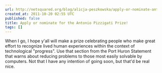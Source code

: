 ```yaml
---
url: http://netsquared.org/blog/alicja-peszkowska/apply-or-nominate-antonio-pizzigati-priz
created_at: 2011-10-20 02:55 UTC
published: false
title: Apply or nominate for the Antonio Pizzigati Prize!
tags: []
---
```


When I go, I hope y'all will make a prize celebrating people who make great effort to recognize lived human experiences within the context of technological "progress". Use that section from the Port Huron Statement that warns about reducing problems to those most easily solvable by computers. Not that I have any intention of going soon, but that'd be real nice.
